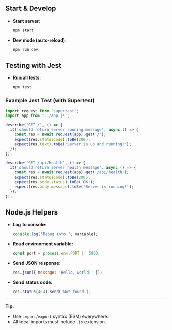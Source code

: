 
## Start & Develop

- **Start server:**  
  ```sh
  npm start
  ```
- **Dev mode (auto-reload):**  
  ```sh
  npm run dev
  ```

## Testing with Jest

- **Run all tests:**  
  ```sh
  npm test
  ```

### Example Jest Test (with Supertest)
```javascript
import request from 'supertest';
import app from '../app.js';

describe('GET /', () => {
  it('should return server running message', async () => {
    const res = await request(app).get('/');
    expect(res.statusCode).toBe(200);
    expect(res.text).toBe('Server is up and running!');
  });
});

describe('GET /api/health', () => {
  it('should return server health message', async () => {
    const res = await request(app).get('/api/health');
    expect(res.statusCode).toBe(200);
    expect(res.body.status).toBe('OK');
    expect(res.body.message).toBe('Server is running!');
  });
});
```

## Node.js Helpers

- **Log to console:**  
  ```js
  console.log('Debug info:', variable);
  ```
- **Read environment variable:**  
  ```js
  const port = process.env.PORT || 5000;
  ```
- **Send JSON response:**  
  ```js
  res.json({ message: 'Hello, world!' });
  ```
- **Send status code:**  
  ```js
  res.status(404).send('Not found');
  ```

---

**Tip:**  
- Use `import`/`export` syntax (ESM) everywhere.
- All local imports must include `.js` extension.

